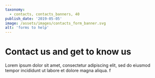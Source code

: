 ```yaml
---
taxonomy:
  - contacts, contacts_banners, 40
publish_date: '2019-05-05'
image: /assets/images/contacts_form_banner.svg
alt: 'forms to help'
---
```


# Contact us and get to know us

Lorem ipsum dolor sit amet, consectetur adipiscing elit, sed do eiusmod tempor incididunt ut labore et dolore magna aliqua. f